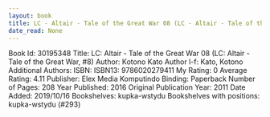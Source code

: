 ```yaml
---
layout: book
title: LC - Altair - Tale of the Great War 08 (LC - Altair - Tale of the Great War,  no. 8)
date_read: None
---
```


Book Id: 30195348
Title: LC: Altair - Tale of the Great War 08 (LC: Altair - Tale of the Great War, #8)
Author: Kotono Kato
Author l-f: Kato, Kotono
Additional Authors: 
ISBN: 
ISBN13: 9786020279411
My Rating: 0
Average Rating: 4.11
Publisher: Elex Media Komputindo
Binding: Paperback
Number of Pages: 208
Year Published: 2016
Original Publication Year: 2011
Date Added: 2019/10/16
Bookshelves: kupka-wstydu
Bookshelves with positions: kupka-wstydu (#293)

